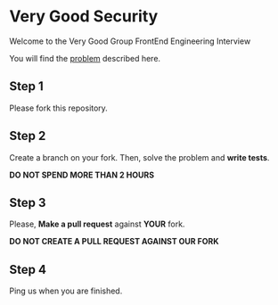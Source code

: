 # Very Good Security

Welcome to the Very Good Group FrontEnd Engineering Interview

You will find the [problem](https://github.com/verygoodgroup/frontend-interviews/blob/master/Problem) described here.

## Step 1

Please fork this repository. 

## Step 2

Create a branch on your fork. Then, solve the problem and **write tests**.

**DO NOT SPEND MORE THAN 2 HOURS**

## Step 3

Please, **Make a pull request** against **YOUR** fork.

**DO NOT CREATE A PULL REQUEST AGAINST OUR FORK**

## Step 4

Ping us when you are finished.
